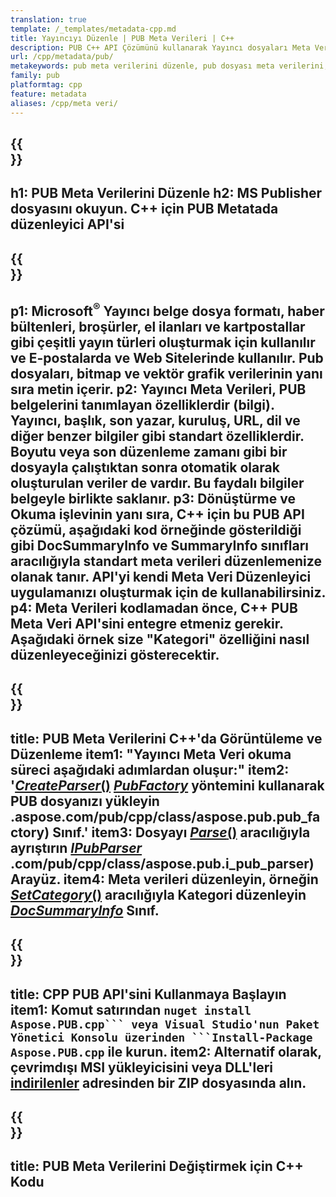 ```yaml
---
translation: true
template: /_templates/metadata-cpp.md
title: Yayıncıyı Düzenle | PUB Meta Verileri | C++
description: PUB C++ API Çözümünü kullanarak Yayıncı dosyaları Meta Verilerini okuyun. Şirket içi C++ API, SummaryInfo ve DocSummaryInfo özelliklerine erişmenizi sağlar.
url: /cpp/metadata/pub/
metakeywords: pub meta verilerini düzenle, pub dosyası meta verilerini, yayıncı meta veri düzenleyicisini, pub dosyası meta verilerini oku, pub meta verilerini oku
family: pub
platformtag: cpp
feature: metadata
aliases: /cpp/meta veri/
---
```


{{<section banner>}}
---
h1: PUB Meta Verilerini Düzenle
h2: MS Publisher dosyasını okuyun. C++ için PUB Metatada düzenleyici API'si
---

{{<section overview>}}
---
p1: Microsoft<sup>®</sup> Yayıncı belge dosya formatı, haber bültenleri, broşürler, el ilanları ve kartpostallar gibi çeşitli yayın türleri oluşturmak için kullanılır ve E-postalarda ve Web Sitelerinde kullanılır. Pub dosyaları, bitmap ve vektör grafik verilerinin yanı sıra metin içerir.
p2: Yayıncı Meta Verileri, PUB belgelerini tanımlayan özelliklerdir (bilgi). Yayıncı, başlık, son yazar, kuruluş, URL, dil ve diğer benzer bilgiler gibi standart özelliklerdir. Boyutu veya son düzenleme zamanı gibi bir dosyayla çalıştıktan sonra otomatik olarak oluşturulan veriler de vardır. Bu faydalı bilgiler belgeyle birlikte saklanır.
p3: Dönüştürme ve Okuma işlevinin yanı sıra, C++ için bu PUB API çözümü, aşağıdaki kod örneğinde gösterildiği gibi DocSummaryInfo ve SummaryInfo sınıfları aracılığıyla standart meta verileri düzenlemenize olanak tanır. API'yi kendi Meta Veri Düzenleyici uygulamanızı oluşturmak için de kullanabilirsiniz.
p4: Meta Verileri kodlamadan önce, C++ PUB Meta Veri API'sini entegre etmeniz gerekir. Aşağıdaki örnek size "Kategori" özelliğini nasıl düzenleyeceğinizi gösterecektir.
---

{{<section feature1>}}
---
title: PUB Meta Verilerini C++'da Görüntüleme ve Düzenleme
item1: "Yayıncı Meta Veri okuma süreci aşağıdaki adımlardan oluşur:"
item2: '[*CreateParser*()](https://reference.aspose.com/pub/cpp/class/aspose.pub.pub_factory#a88c04c4c35d45ee8febc7e1554d03c4b) [*PubFactory*](https://apireference) yöntemini kullanarak PUB dosyanızı yükleyin .aspose.com/pub/cpp/class/aspose.pub.pub_factory) Sınıf.'
item3: Dosyayı [*Parse*()](https://reference.aspose.com/pub/cpp/class/aspose.pub.i_pub_parser#ae9fc7043f382a5b4a7b694f0fe477915) aracılığıyla ayrıştırın [*IPubParser*](https://apireference.aspose) .com/pub/cpp/class/aspose.pub.i_pub_parser) Arayüz.
item4: Meta verileri düzenleyin, örneğin [*SetCategory*()](https://reference.aspose.com/pub/cpp/class/aspose.pub.doc_summary_info#a2e023fe8e8ecd0bf03bb6c9d561f8fec) aracılığıyla Kategori düzenleyin [*DocSummaryInfo*](https://reference.aspose.com/pub/cpp/class/aspose.pub.doc_summary_info) Sınıf.
---

{{<section feature2>}}
---
title: CPP PUB API'sini Kullanmaya Başlayın
item1: Komut satırından ``nuget install Aspose.PUB.cpp``` veya Visual Studio'nun Paket Yönetici Konsolu üzerinden ```Install-Package Aspose.PUB.cpp`` ile kurun.
item2: Alternatif olarak, çevrimdışı MSI yükleyicisini veya DLL'leri [indirilenler](https://releases.aspose.com/pub/cpp/) adresinden bir ZIP dosyasında alın.
---

{{<section codeexample>}}
---
title: PUB Meta Verilerini Değiştirmek için C++ Kodu
---
